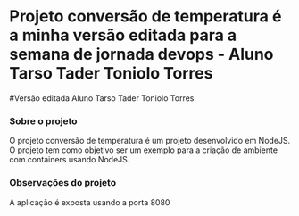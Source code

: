 # Projeto conversão de temperatura é a minha versão editada para a semana de jornada devops - Aluno Tarso Tader Toniolo Torres
#Versão editada Aluno Tarso Tader Toniolo Torres

### Sobre o projeto
O projeto conversão de temperatura é um projeto desenvolvido em NodeJS. O projeto tem como objetivo ser um exemplo para a criação de ambiente com containers usando NodeJS.

### Observações do projeto
A aplicação é exposta usando a porta 8080
